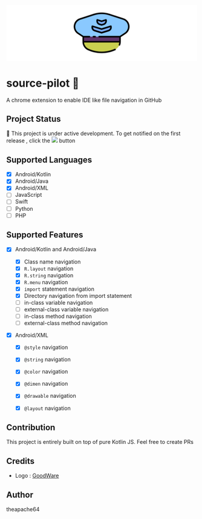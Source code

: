 ![](extras/graphics/banner.png)

# source-pilot 🚧

A chrome extension to enable IDE like file navigation in GitHub

## Project Status

🚧 This project is under active development. To get notified on the first release , click the ![](https://i.imgur.com/cC2v2N5.png) button

## Supported Languages

- [x] Android/Kotlin
- [x] Android/Java
- [x] Android/XML
- [ ] JavaScript
- [ ] Swift
- [ ] Python
- [ ] PHP

## Supported Features

- [x] Android/Kotlin and Android/Java
    - [x] Class name navigation
    - [x] `R.layout` navigation 
    - [x] `R.string` navigation
    - [x] `R.menu` navigation
    - [x] `import` statement navigation
    - [x] Directory navigation from import statement
    - [ ] in-class variable navigation
    - [ ] external-class variable navigation
    - [ ] in-class method navigation
    - [ ] external-class method navigation
    
- [x] Android/XML

    - [x] `@style` navigation
    - [x] `@string` navigation
    - [x] `@color` navigation
    - [x] `@dimen` navigation
    - [x] `@drawable` navigation
    - [x] `@layout` navigation


## Contribution

This project is entirely built on top of pure Kotlin JS. Feel free to create PRs

## Credits

- Logo : [GoodWare](https://www.flaticon.com/authors/good-ware)

## Author
theapache64 
